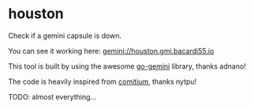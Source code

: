# houston

Check if a gemini capsule is down.

You can see it working here:
[gemini://houston.gmi.bacardi55.io](gemini://houston.gmi.bacardi55.io)

This tool is built by using the awesome [go-gemini](https://git.sr.ht/~adnano/go-gemini) library, thanks adnano!

The code is heavily inspired from [comitium](https://git.nytpu.com/comitium/about/), thanks nytpu!


TODO: almost everything…
